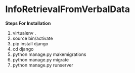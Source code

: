 # InfoRetrievalFromVerbalData <br>
<b> Steps For Installation </b> <br>
1. virtualenv . <br>
2. source bin/activate <br>
3. pip install django <br>
4. cd django <br>
5. python manage.py makemigrations <br>
6. python manage.py migrate <br>
7. python manage.py runserver